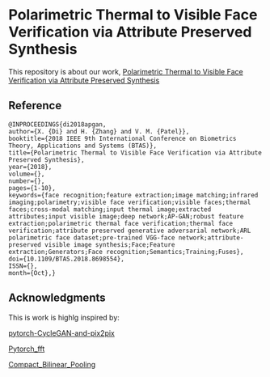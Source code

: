 # Polarimetric Thermal to Visible Face Verification via Attribute Preserved Synthesis
This repository is about our work, [Polarimetric Thermal to Visible Face Verification via Attribute Preserved Synthesis](https://arxiv.org/abs/1901.00889)

## Reference
```
@INPROCEEDINGS{di2018apgan,
author={X. {Di} and H. {Zhang} and V. M. {Patel}},
booktitle={2018 IEEE 9th International Conference on Biometrics Theory, Applications and Systems (BTAS)},
title={Polarimetric Thermal to Visible Face Verification via Attribute Preserved Synthesis},
year={2018},
volume={},
number={},
pages={1-10},
keywords={face recognition;feature extraction;image matching;infrared imaging;polarimetry;visible face verification;visible faces;thermal faces;cross-modal matching;input thermal image;extracted attributes;input visible image;deep network;AP-GAN;robust feature extraction;polarimetric thermal face verification;thermal face verification;attribute preserved generative adversarial network;ARL polarimetric face dataset;pre-trained VGG-face network;attribute-preserved visible image synthesis;Face;Feature extraction;Generators;Face recognition;Semantics;Training;Fuses},
doi={10.1109/BTAS.2018.8698554},
ISSN={},
month={Oct},}
```

## Acknowledgments
This is work is highlg inspired by: 

[pytorch-CycleGAN-and-pix2pix](https://github.com/junyanz/pytorch-CycleGAN-and-pix2pix#prerequisites)

[Pytorch_fft](https://github.com/locuslab/pytorch_fft)

[Compact_Bilinear_Pooling](https://github.com/gdlg/pytorch_compact_bilinear_pooling)
